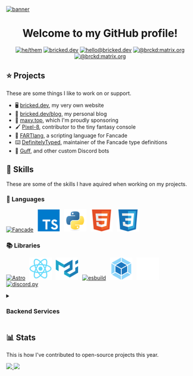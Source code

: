 <a href="#">![banner](https://github.com/brckd/brckd/assets/92804487/694acca3-b4e9-43e4-ac3e-c271916f3f30)</a>

<div align="center">
  
# Welcome to my GitHub profile!
  
[![he/them](https://img.shields.io/endpoint?style=flat-square&color=97b6f4&label=&url=https%3A%2F%2Fpronoundb.org%2Fshields%2F6439bf7119d024d0c0f16ed2.json)](https://pronoundb.org/)
[![bricked.dev](https://custom-icon-badges.demolab.com/badge/-bricked.dev-222222?style=flat-square&logo=globe)](https://bricked.dev/)
[![hello@bricked.dev](https://custom-icon-badges.demolab.com/badge/-hello@bricked.dev-9b4723?style=flat-square&logo=mail)](mailto:hello@bricked.dev)
[![@brckd:matrix.org](https://img.shields.io/badge/-@brckd-5865F2?style=flat-square&logo=discord&logoColor=white)](https://discord.com/users/691572882148425809)
[![@brckd:matrix.org](https://img.shields.io/badge/-@brckd:matrix.org-1f6b50?style=flat-square&logo=matrix&logoColor=white)](https://matrix.to/#/@bricked:matrix.org)
</div>

## ⭐ Projects
These are some things I like to work on or support.

- 🖥️ [bricked.dev](https://bricked.dev), my very own website
- 📓 [bricked.dev/blog](https://bricked.dev/blog), my personal blog
- 💸 [maxy.top](https://maxy.top), which I'm proudly sponsoring
- 🖌️ [Pixel-8](https://github.com/brckd/Pixel-8), contributor to the tiny fantasy console
- 💨 [FARTlang](https://github.com/brckd/fartlang), a scripting language for Fancade
- ⌨️ [DefinitelyTyped](https://github.com/brckd/DefinitelyTyped/tree/master/types/fancade-editor), maintainer of the Fancade type definitions
- 🤖 [Guff](https://github.com/brckd/guff), and other custom Discord bots


## 🧠 Skills
These are some of the skills I have aquired when working on my projects.

### 💬 Languages

<a href="https://fancade.com/"><img src="https://www.fancade.com/images/fancade.jpg" alt="Fancade" height="60"/></a>&ensp;
<a href="https://www.typescriptlang.org/"><img src="https://github.com/devicons/devicon/blob/master/icons/typescript/typescript-original.svg" alt="TypeScript" height="60"/></a>&ensp;
<a href="https://www.python.org/"><img src="https://github.com/devicons/devicon/blob/master/icons/python/python-original.svg" alt="Python" height="60"/></a>&ensp;
<a href="https://developer.mozilla.org/en-US/docs/Web/HTML"><img src="https://github.com/devicons/devicon/blob/master/icons/html5/html5-original.svg" alt="HTML" height="60"/></a>&ensp;
<a href="https://developer.mozilla.org/en-US/docs/Web/CSS"><img src="https://github.com/devicons/devicon/blob/master/icons/css3/css3-original.svg" alt="CSS" height="60"/></a>&ensp;

### 📚 Libraries

<a href="https://astro.build/"><img src="https://astro.build/assets/press/astro-icon-light-gradient.svg" alt="Astro" height="60" width="60"/></a>&ensp;
<a href="https://react.dev/"><img src="https://github.com/devicons/devicon/blob/master/icons/react/react-original.svg" alt="React" height="60"/></a>&ensp;
<a href="https://mui.com/"><img src="https://github.com/devicons/devicon/blob/master/icons/materialui/materialui-original.svg" alt="React" height="60"/></a>&ensp;
<a href="https://esbuild.github.io"><img src="https://esbuild.github.io/favicon.svg" alt="esbuild" height="60"/></a>&ensp;
<a href="https://webpack.js.org/"><img src="https://github.com/devicons/devicon/blob/master/icons/webpack/webpack-original.svg" alt="webpack" height="60"/></a>&ensp;
<a href="https://discord.js.org/"><img src="https://github.com/devicons/devicon/blob/master/icons/discordjs/discordjs-plain.svg" alt="Discord.JS" height="60"></a>&ensp;
<a href="https://discordpy.readthedocs.io/"><img src="https://discordpy.readthedocs.io/en/stable/_static/discord_py_logo.ico" alt="discord.py" height="60"></a>&ensp;

<details>
<summary>
  
### Backend Services
</summary>
<a href="https://mongodb.com/"><img src="https://github.com/devicons/devicon/blob/master/icons/mongodb/mongodb-original.svg" alt="MongoDB" height="60"/></a>&ensp;
<a href="https://firebase.google.com/"><img src="https://github.com/devicons/devicon/blob/master/icons/firebase/firebase-plain.svg" alt="Firebase" height="60"/></a>&ensp;
</details>

## 📊 Stats
This is how I've contributed to open-source projects this year.

<a href="https://github.com/brckd/github-readme-stats">
<picture height="160em" alt="GitHub Stats">
<source 
  srcset="https://github-readme-stats.vercel.app/api?username=brckd&hide_rank=true&include_all_commits=true&count_private=true&custom_title=GitHub%20Stats&hide=issues&show_icons=true&hide_border=true&bg_color=0000&theme=github_dark"
  media="(prefers-color-scheme: dark)"
/>
<img src="https://github-readme-stats.vercel.app/api?username=brckd&hide_rank=true&include_all_commits=true&count_private=true&custom_title=GitHub%20Stats&show_icons=true&hide_border=true&bg_color=0000&hide=issues&theme=default" />
</picture>
</a>
<a href="https://github.com/brckd/github-readme-stats">
<picture height="160em" alt="Most Used Languages">
<source 
  srcset="https://github-readme-stats.vercel.app/api/top-langs?username=brckd&layout=compact&hide_border=true&bg_color=0000&theme=github_dark"
  media="(prefers-color-scheme: dark)"
/>
<img src="https://stats.bricked.dev/api/top-langs?username=brckd&layout=compact&hide_border=true&bg_color=0000&theme=default" />
</picture>
</a>
